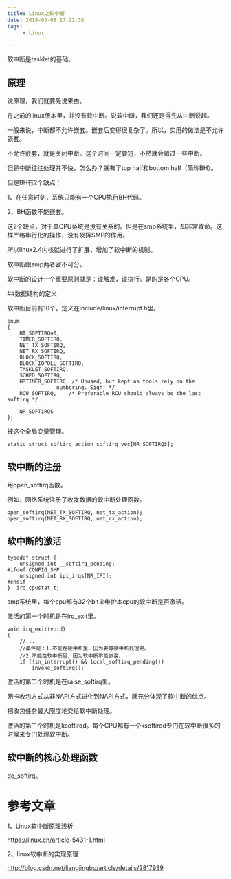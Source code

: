 ```yaml
---
title: Linux之软中断
date: 2018-03-08 17:22:38
tags:
	 - Linux

---
```




软中断是tasklet的基础。



## 原理

说原理，我们就要先说来由。

在之前的linux版本里，并没有软中断。说软中断，我们还是得先从中断说起。

一般来说，中断都不允许嵌套。嵌套后变得很复杂了。所以，实用的做法是不允许嵌套。

不允许嵌套，就是关闭中断。这个时间一定要短，不然就会错过一些中断。

但是中断往往处理并不快，怎么办？就有了top half和bottom half（简称BH）。

但是BH有2个缺点：

1、在任意时刻，系统只能有一个CPU执行BH代码。

2、BH函数不能嵌套。

这2个缺点，对于单CPU系统是没有关系的。但是在smp系统里，却非常致命。这样严格串行化的操作，没有发挥SMP的作用。

所以linux2.4内核就进行了扩展，增加了软中断的机制。

软中断跟smp两者密不可分。

软中断的设计一个重要原则就是：谁触发，谁执行。是的是各个CPU。



##数据结构的定义

软中断目前有10个。定义在include/linux/interrupt.h里。

```
enum
{
	HI_SOFTIRQ=0,
	TIMER_SOFTIRQ,
	NET_TX_SOFTIRQ,
	NET_RX_SOFTIRQ,
	BLOCK_SOFTIRQ,
	BLOCK_IOPOLL_SOFTIRQ,
	TASKLET_SOFTIRQ,
	SCHED_SOFTIRQ,
	HRTIMER_SOFTIRQ, /* Unused, but kept as tools rely on the
			    numbering. Sigh! */
	RCU_SOFTIRQ,    /* Preferable RCU should always be the last softirq */

	NR_SOFTIRQS
};
```

被这个全局变量管理。

```
static struct softirq_action softirq_vec[NR_SOFTIRQS];
```

## 软中断的注册

用open_softirq函数。

例如，网络系统注册了收发数据的软中断处理函数。

```
open_softirq(NET_TX_SOFTIRQ, net_tx_action);
open_softirq(NET_RX_SOFTIRQ, net_rx_action);
```

## 软中断的激活

```
typedef struct {
	unsigned int __softirq_pending;
#ifdef CONFIG_SMP
	unsigned int ipi_irqs[NR_IPI];
#endif
}  irq_cpustat_t;
```

smp系统里，每个cpu都有32个bit来维护本cpu的软中断是否激活。

激活的第一个时机是在irq_exit里。

```
void irq_exit(void)
{
	//...
	//条件是：1.不能在硬中断里，因为要等硬中断处理完。
	//2.不能在软中断里，因为软中断不能嵌套。
	if (!in_interrupt() && local_softirq_pending())
		invoke_softirq();
```

激活的第二个时机是在raise_softirq里。

网卡收包方式从非NAPI方式进化到NAPI方式，就充分体现了软中断的优点。

把收包任务最大限度地交给软中断处理。

激活的第三个时机是ksoftirqd。每个CPU都有一个ksoftirqd专门在软中断很多的时候来专门处理软中断。

## 软中断的核心处理函数

do_softirq。



# 参考文章

1、Linux软中断原理浅析

https://linux.cn/article-5431-1.html

2、linux软中断的实现原理

http://blog.csdn.net/liangjingbo/article/details/2817939